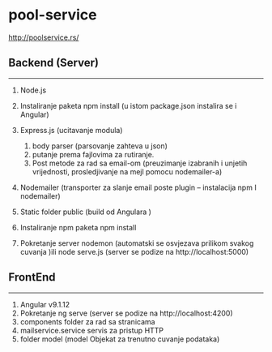 # pool-service
http://poolservice.rs/

## Backend (Server)

---

1. Node.js
2. Instaliranje paketa npm install (u istom package.json instalira se i Angular)

2. Express.js (ucitavanje modula)
    1. body parser (parsovanje zahteva u json)
    2. putanje prema fajlovima za rutiranje.
    3. Post metode za rad sa email-om (preuzimanje izabranih i unjetih vrijednosti, prosledjivanje na mejl pomocu nodemailer-a)
3. Nodemailer (transporter za slanje email poste plugin – instalacija npm I nodemailer)
4. Static folder public (build od Angulara )
5. Instaliranje npm paketa npm install
6. Pokretanje server nodemon (automatski se osvjezava prilikom svakog cuvanja )ili node serve.js (server se podize na http://localhost:5000)



## FrontEnd

---

1. Angular v9.1.12
2. Pokretanje ng serve (server se podize na http://localhost:4200)
3. components folder za rad sa  stranicama
4. mailservice.service servis za pristup HTTP
5. folder model (model Objekat za trenutno cuvanje podataka)